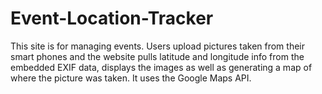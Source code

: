 # Event-Location-Tracker

This site is for managing events. Users upload pictures taken from their smart phones and the website pulls latitude and longitude info from the embedded EXIF data, displays the images as well as generating a map of where the picture was taken. It uses the Google Maps API. 
